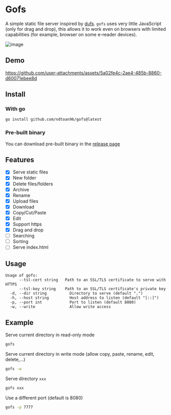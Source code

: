 # Gofs

A simple static file server inspired by [dufs](https://github.com/sigoden/dufs).
`gofs` uses very little JavaScript (only for drag and drop), this allows it to
work even on browsers with limited capabilities (for example, browser on some
e-reader devices).

![image](https://github.com/user-attachments/assets/290ba8b9-de77-43e3-858e-e4cb03ed189a)

## Demo


https://github.com/user-attachments/assets/5a02fe4c-2ae4-485b-8860-d60071ebee8d


## Install

### With go

```bash
go install github.com/ndtoan96/gofs@latest
```

### Pre-built binary

You can download pre-built binary in the
[release page](https://github.com/ndtoan96/gofs/releases)

## Features

- [x] Serve static files
- [x] New folder
- [x] Delete files/folders
- [x] Archive
- [x] Rename
- [x] Upload files
- [x] Download
- [x] Copy/Cut/Paste
- [x] Edit
- [x] Support https
- [x] Drag and drop
- [ ] Searching
- [ ] Sorting
- [ ] Serve index.html

## Usage

```
Usage of gofs:
      --tsl-cert string   Path to an SSL/TLS certificate to serve with HTTPS
      --tsl-key string    Path to an SSL/TLS certificate's private key
  -d, --dir string          Directory to serve (default ".")
  -h, --host string         Host address to listen (default "[::]")
  -p, --port int            Port to listen (default 8080)
  -w, --write               Allow write access
```

## Example

Serve current directory in read-only mode

```bash
gofs
```

Serve current directory in write mode (allow copy, paste, rename, edit,
delete,...)

```bash
gofs -w
```

Serve directory `xxx`

```bash
gofs xxx
```

Use a different port (default is 8080)

```bash
gofs -p 7777
```
